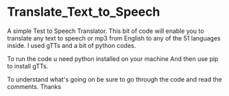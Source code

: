 # Translate_Text_to_Speech
A simple Test to Speech Translator. This bit of code will enable you to translate any text to speech or mp3 from English to any of the 51 languages inside.
I used gTTs and a bit of python codes.

To run the code u need python installed on your machine 
And then use pip to install gTTs.

To understand what's going on be sure to go through the code and read the comments. Thanks
